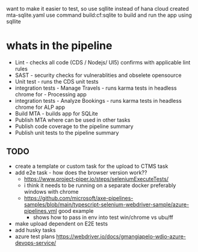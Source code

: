 want to make it easier to test, so use sqllite instead of hana cloud
created mta-sqlite.yaml
use command build:cf:sqlite to build and run the app using sqllite

# whats in the pipeline
- Lint - checks all code (CDS / Nodejs/ UI5) confirms with applicable lint rules
- SAST - security checks for vulnerablities and obselete opensource
- Unit test - runs the CDS unit tests
- integration tests - Manage Travels - runs karma tests in headless chrome for - Processing app 
- integration tests - Analyze Bookings - runs karma tests in headless chrome for ALP app 
- Build MTA - builds app for SQLite
- Publish MTA where can be used in other tasks
- Publish code coverage to the pipeline summary
- Publish unit tests to the pipeline summary 



## TODO 

- create a template or custom task for the upload to CTMS task
- add e2e task - how does the browser version work?? 
    - https://www.project-piper.io/steps/seleniumExecuteTests/ 
    - i think it needs to be running on a separate docker preferably windows with chrome
    - https://github.com/microsoft/axe-pipelines-samples/blob/main/typescript-selenium-webdriver-sample/azure-pipelines.yml good example
        - shows how to pass in env into test win/chrome vs ubu/ff
- make upload dependent on E2E tests
- add husky tasks
- azure test plans https://webdriver.io/docs/gmangiapelo-wdio-azure-devops-service/
